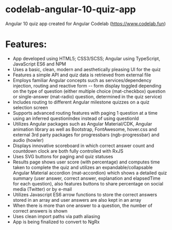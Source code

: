 # codelab-angular-10-quiz-app
Angular 10 quiz app created for Angular Codelab (https://www.codelab.fun)

# Features:
- App developed using HTML5; CSS3/SCSS; Angular using TypeScript, JavaScript ES6 and NPM
- Uses a basic, clean, modern and aesthetically pleasing UI for the quiz
- Features a simple API and quiz data is retrieved from external file
- Employs familiar Angular concepts such as services/dependency injection, routing and reactive form -- form display toggled depending on the type of question (either multiple choice (mat-checkbox) question or single-answer (mat-radio) question, determined in the quiz service)
- Includes routing to different Angular milestone quizzes on a quiz selection screen
- Supports advanced routing features with paging 1 question at a time using an inferred questionIndex instead of using questionId
- Utilizes Angular packages such as Angular Material/CDK, Angular animation library as well as Bootstrap, FontAwesome, hover.css and external 3rd party packages for progressbars (ngb-progressbar) and audio (howler)
- Displays innovative scoreboard in which correct answer count and countdown clock are both fully controlled with RxJS
- Uses SVG buttons for paging and quiz statuses
- Results page shows user score (with percentage) and computes time taken to complete the quiz and utilizes an expandable/collapsable Angular Material accordion (mat-accordion) which shows a detailed quiz summary (user answer, correct answer, explanation and elapsedTime for each question), also features buttons to share percentage on social media (Twitter) or by e-mail
- Utilizes Javascript ES6 arrow functions to store the correct answers stored in an array and user answers are also kept in an array
- When there is more than one answer to a question, the number of correct answers is shown
- Uses clean import paths via path aliasing
- App is being finalized to convert to NgRx
